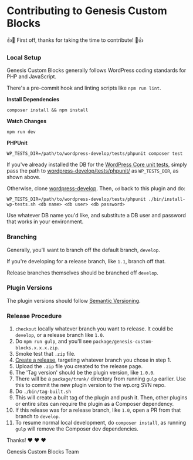 # Contributing to Genesis Custom Blocks

:+1::tada: First off, thanks for taking the time to contribute! :tada::+1:

### Local Setup

Genesis Custom Blocks generally follows WordPress coding standards for PHP and JavaScript.

There's a pre-commit hook and linting scripts like `npm run lint`.

**Install Dependencies**

```
composer install && npm install
```

**Watch Changes**

```
npm run dev
```

**PHPUnit**

```
WP_TESTS_DIR=/path/to/wordpress-develop/tests/phpunit composer test
```

If you've already installed the DB for the [WordPress Core unit tests](https://github.com/WordPress/wordpress-develop/tree/0228dd6a5d17aa42735fdff9b106afccb960311e/tests/phpunit), simply pass the path to [wordpress-develop/tests/phpunit/](https://github.com/WordPress/wordpress-develop/tree/0228dd6a5d17aa42735fdff9b106afccb960311e/tests/phpunit) as `WP_TESTS_DIR`, as shown above.

Otherwise, clone [wordpress-develop](https://github.com/WordPress/wordpress-develop). Then, `cd` back to this plugin and do:

```
WP_TESTS_DIR=/path/to/wordpress-develop/tests/phpunit ./bin/install-wp-tests.sh <db name> <db user> <db password>
```

Use whatever DB name you'd like, and substitute a DB user and password that works in your environment.

### Branching

Generally, you'll want to branch off the default branch, `develop`.

If you're developing for a release branch, like `1.1`, branch off that.

Release branches themselves should be branched off `develop`.

### Plugin Versions

The plugin versions should follow [Semantic Versioning](https://semver.org/#semantic-versioning-200).

### Release Procedure

1. `checkout` locally whatever branch you want to release. It could be `develop`, or a release branch like `1.0`. 
1. Do `npm run gulp`, and you'll see `package/genesis-custom-blocks.x.x.x.zip`.
1. Smoke test that `.zip` file.
1. [Create a release](https://github.com/studiopress/genesis-custom-blocks/releases/new), targeting whatever branch you chose in step 1.
1. Upload the `.zip` file you created to the release page.
1. The 'Tag version' should be the plugin version, like `1.0.0`.
1. There will be a `package/trunk/` directory from running `gulp` earlier. Use this to commit the new plugin version to the wp.org SVN repo.
1. Do `./bin/tag-built.sh`
1. This will create a built tag of the plugin and push it. Then, other plugins or entire sites can require the plugin as a Composer dependency.
1. If this release was for a release branch, like `1.0`, open a PR from that branch to `develop`.
1. To resume normal local development, do `composer install`, as running `gulp` will remove the Composer dev dependencies.

Thanks! :heart: :heart: :heart:

Genesis Custom Blocks Team
